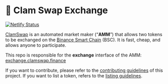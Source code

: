 # 🥞 Clam Swap Exchange

[![Netlify Status](https://api.netlify.com/api/v1/badges/789931bc-5334-4875-9f9c-1a359b22fd7c/deploy-status)](https://app.netlify.com/sites/blissful-poincare-382a90/deploys)

[ClamSwap](https://github.com/ClamSwap-Squad/clam-frontend-amm) is an automated market maker (“**AMM**”) that allows two tokens to be exchanged on the [Binance Smart Chain](https://www.binance.org/en/smartChain) (BSC). It is fast, cheap, and allows anyone to participate.

This repo is responsible for the **exchange** interface of the AMM: [exchange.clamswap.finance](https://exchange.clamswap.finance/)

If you want to contribute, please refer to the [contributing guidelines](./CONTRIBUTING.md) of this project.
If you want to list a token, refers to the [listing guidelines](./listing.md).
